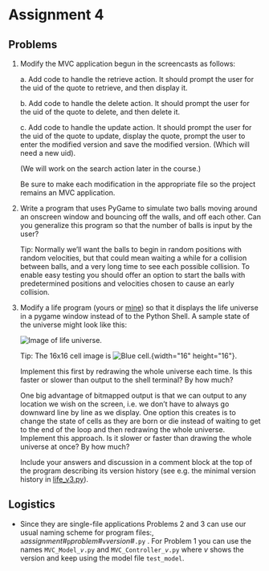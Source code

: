 # Assignment 4

## Problems

1.  Modify the MVC application begun in the screencasts as follows:

    a.  Add code to handle the retrieve action. It should prompt the
        user for the uid of the quote to retrieve, and then display it.

    b.  Add code to handle the delete action. It should prompt the user
        for the uid of the quote to delete, and then delete it.

    c.  Add code to handle the update action. It should prompt the user
        for the uid of the quote to update, display the quote, prompt
        the user to enter the modified version and save the modified
        version. (Which will need a new uid).

    (We will work on the search action later in the course.)

    Be sure to make each modification in the appropriate file so the
    project remains an MVC application.

2.  Write a program that uses PyGame to simulate two balls moving around
    an onscreen window and bouncing off the walls, and off each other.
    Can you generalize this program so that the number of balls is input
    by the user?

    Tip: Normally we’ll want the balls to begin in random positions
    with random velocities, but that could mean waiting a while for a
    collision between balls, and a very long time to see each possible
    collision. To enable easy testing you should offer an option to
    start the balls with predetermined positions and velocities chosen
    to cause an early collision.

3.  Modify a life program (yours or
    [mine](../03.3_CGoL_2_Persistence/life_v3.py)) so that it displays
    the life universe in a pygame window instead of to the Python Shell.
    A sample state of the universe might look like this:

    ![Image of life
    universe.](../02.3_PyGame_1_Drawing/pygame_test_life_0.png)

    Tip: The 16x16 cell image is ![Blue
    cell.](../02.3_PyGame_1_Drawing/Aqua-Ball-icon.png){width="16"
    height="16"}.

    Implement this first by redrawing the whole universe each time. Is
    this faster or slower than output to the shell terminal? By how
    much?

    One big advantage of bitmapped output is that we can output to any
    location we wish on the screen, i.e. we don’t have to always go
    downward line by line as we display. One option this creates is to
    change the state of cells as they are born or die instead of waiting
    to get to the end of the loop and then redrawing the whole universe.
    Implement this approach. Is it slower or faster than drawing the
    whole universe at once? By how much?

    Include your answers and discussion in a comment block at the top of
    the program describing its version history (see e.g. the minimal
    version history in
    [life_v3.py](../03.3_CGoL_2_Persistence/life_v3.py)).

## Logistics

-   Since they are single-file applications Problems 2 and 3 can use our
    usual naming scheme for program files:,
    `a`_assignment#_`p`_problem#_`v`_version#_`.py` . For Problem 1 you
    can use the names `MVC_Model_`*`v`*`.py` and
    `MVC_Controller_`*`v`*`.py` where _v_ shows the version and keep
    using the model file `test_model`.
